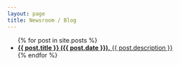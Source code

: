 ```yaml
---
layout: page
title: Newsroom / Blog
---
```


<ul>
    {% for post in site.posts %}
        <li>
          <a href="{{ post.url }}"><b>{{ post.title }} ({{ post.date }}).</b> {{ post.description }}</a>
        </li>
    {% endfor %}
</ul>
